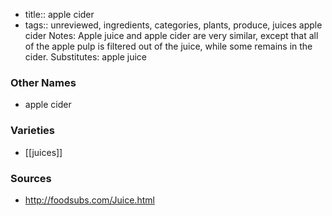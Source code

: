 - title:: apple cider
- tags:: unreviewed, ingredients, categories, plants, produce, juices
apple cider Notes: Apple juice and apple cider are very similar, except that all of the apple pulp is filtered out of the juice, while some remains in the cider. Substitutes: apple juice

### Other Names

* apple cider

### Varieties

* [[juices]]

### Sources
* http://foodsubs.com/Juice.html
